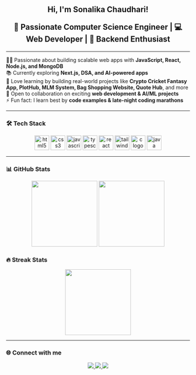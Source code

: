 <h2 align="center"> Hi, I'm Sonalika Chaudhari!  

🚀 Passionate **Computer Science Engineer** | 💻 Web Developer | 🔐 Backend Enthusiast  </h2>

---

👩‍💻 Passionate about building scalable web apps with **JavaScript, React, Node.js, and MongoDB**  
📚 Currently exploring **Next.js, DSA, and AI-powered apps**  
🌱 Love learning by building real-world projects like **Crypto Cricket Fantasy App, PlotHub, MLM System, Bag Shopping Website, Quote Hub**, and more  
🤝 Open to collaboration on exciting **web development & AI/ML projects**  
⚡ Fun fact: I learn best by **code examples & late-night coding marathons**  

---

### 🛠 Tech Stack
<div align="center">
  <img src="https://cdn.jsdelivr.net/gh/devicons/devicon/icons/html5/html5-original.svg" height="40" alt="html5 logo"/>
  <img src="https://cdn.jsdelivr.net/gh/devicons/devicon/icons/css3/css3-original.svg" height="40" alt="css3 logo"/>
  <img src="https://cdn.jsdelivr.net/gh/devicons/devicon/icons/javascript/javascript-original.svg" height="40" alt="javascript logo"/>
  <img src="https://cdn.jsdelivr.net/gh/devicons/devicon/icons/typescript/typescript-original.svg" height="40" alt="typescript logo"/>
  <img src="https://cdn.jsdelivr.net/gh/devicons/devicon/icons/react/react-original.svg" height="40" alt="react logo"/>
  <img src="https://cdn.jsdelivr.net/gh/devicons/devicon/icons/tailwindcss/tailwindcss-original.svg" height="40" alt="tailwind logo"/>
  <img src="https://cdn.jsdelivr.net/gh/devicons/devicon/icons/c/c-original.svg" height="40" alt="c logo"/>
  <img src="https://cdn.jsdelivr.net/gh/devicons/devicon/icons/java/java-original.svg" height="40" alt="java logo"/>
</div>

---

### 📊 GitHub Stats
<div align="center">
  <img src="https://github-readme-stats.vercel.app/api?username=Sonalika003&show_icons=true&theme=tokyonight" height="180"/>
  <img src="https://github-readme-stats.vercel.app/api/top-langs/?username=Sonalika003&layout=compact&theme=tokyonight" height="180"/>
</div>

### 🔥 Streak Stats
<div align="center">
  <img src="https://streak-stats.demolab.com?user=Sonalika003&theme=tokyonight" height="180"/>
</div>


---

### 🌐 Connect with me
<div align="center">
  <a href="mailto:sonalikachaudhari43@gmail.com">
    <img src="https://img.shields.io/badge/Gmail-D14836?style=for-the-badge&logo=gmail&logoColor=white"/>
  </a>
  <a href="https://www.linkedin.com/in/sonalika-chaudhari-160151264/">
    <img src="https://img.shields.io/badge/LinkedIn-0077B5?style=for-the-badge&logo=linkedin&logoColor=white"/>
  </a>
  <a href="https://discord.com/users/litt_31">
    <img src="https://img.shields.io/badge/Discord-7289DA?style=for-the-badge&logo=discord&logoColor=white"/>
  </a>
</div>
